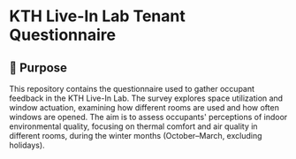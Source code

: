 # KTH Live-In Lab Tenant Questionnaire

## 🧪 Purpose
This repository contains the questionnaire used to gather occupant feedback in the KTH Live-In Lab. The survey explores space utilization and window actuation, examining how different rooms are used and how often windows are opened. The aim is to assess occupants' perceptions of indoor environmental quality, focusing on thermal comfort and air quality in different rooms, during the winter months (October–March, excluding holidays).

